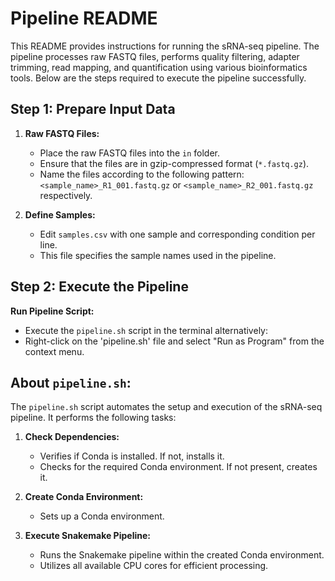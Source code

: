 # Pipeline README

This README provides instructions for running the sRNA-seq pipeline. The pipeline processes raw FASTQ files, performs quality filtering, adapter trimming, read mapping, and quantification using various bioinformatics tools. Below are the steps required to execute the pipeline successfully.

## Step 1: Prepare Input Data

1. **Raw FASTQ Files:**
   - Place the raw FASTQ files into the `in` folder.
   - Ensure that the files are in gzip-compressed format (`*.fastq.gz`).
   - Name the files according to the following pattern: `<sample_name>_R1_001.fastq.gz` or `<sample_name>_R2_001.fastq.gz` respectively.

2. **Define Samples:**
   - Edit `samples.csv` with one sample and corresponding condition per line.
   - This file specifies the sample names used in the pipeline.

## Step 2: Execute the Pipeline

**Run Pipeline Script:**
   - Execute the `pipeline.sh` script in the terminal
   alternatively:
   - Right-click on the 'pipeline.sh' file and select "Run as Program" from the context menu.

## About `pipeline.sh`:

The `pipeline.sh` script automates the setup and execution of the sRNA-seq pipeline. It performs the following tasks:

1. **Check Dependencies:**
   - Verifies if Conda is installed. If not, installs it.
   - Checks for the required Conda environment. If not present, creates it.

2. **Create Conda Environment:**
   - Sets up a Conda environment.

3. **Execute Snakemake Pipeline:**
   - Runs the Snakemake pipeline within the created Conda environment.
   - Utilizes all available CPU cores for efficient processing.